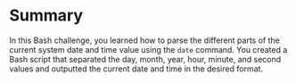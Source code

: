 # Summary

In this Bash challenge, you learned how to parse the different parts of the current system date and time value using the `date` command. You created a Bash script that separated the day, month, year, hour, minute, and second values and outputted the current date and time in the desired format.
